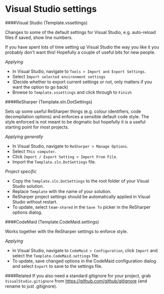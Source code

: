 Visual Studio settings
======================

####Visual Studio (Template.vssettings)

Changes to some of the default settings for Visual Studio, e.g. auto-reload files if saved, show line numbers.

If you have spent lots of time setting up Visual Studio the way you like it you probably don't want this! Hopefully a couple of useful bits for new people.

*Applying*
* In Visual Studio, navigate to `Tools > Import and Export Settings`.
* Select `Import selected environment settings`
* (Decide whether to export current settings or not, only matters if you want the option to go back)
* Browse to `Template.vssettings` and click through to `Finish`

####ReSharper (Template.sln.DotSettings)

Sets up some useful ReSharper things (e.g. colour identifiers, code decompilation options) and enforces a sensible default code style. The style enforced is not meant to be dogmatic but hopefully it is a useful starting point for most projects.

*Applying generally*
* In Visual Studio, navigate to `ReSharper > Manage Options`.
* Select `This computer`.
* Click `Import / Export Setting > Import From File`.
* Import the `Template.sln.DotSettings` file.

*Project specific*

* Copy the `Template.sln.DotSettings` to the root folder of your Visual Studio solution.
* Replace `Template` with the name of your solution.
* ReSharper project settings should be automatically applied in Visual Studio without restart.
* To update, select `team-shared` in the `Save To` picker in the ReSharper options dialog.

####CodeMaid (Template.CodeMaid.settings)

Works together with the ReSharper settings to enforce style.

*Applying*
* In Visual Studio, navigate to `CodeMaid > Configuration`, click `Import` and select the `Template.CodeMaid.settings` file.
* To update, save changed options in the CodeMaid configuration dialog and select `Export` to save to the settings file.

####Related
If you also need a standard gitignore for your project, grab `VisualStudio.gitignore` from https://github.com/github/gitignore (and rename to just .gitignore).
